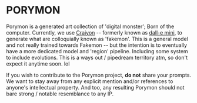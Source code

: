 # PORYMON
Porymon is a generated art collection of 'digital monster'; Born of the computer.
Currently, we use [Craiyon](https://www.craiyon.com/) -- formerly known as [dall-e mini](https://huggingface.co/spaces/dalle-mini/dalle-mini), to generate what are colloquially known as 'fakemon'. This is a general model and not really trained
towards Fakemon -- but the intention is to eventually have a more dedicated model and 'region' pipeline. Including some system to include evolutions. This is a ways out / pipedream territory atm, so don't expect it anytime soon. lol

If you wish to contribute to the Porymon project, **do not** share your prompts. We want to stay
away from any explicit mention and/or references to anyone's intellectual property. And too, any resulting Porymon should not bare strong / notable resemblance to any IP.

